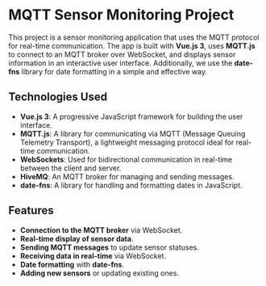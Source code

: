 # MQTT Sensor Monitoring Project

This project is a sensor monitoring application that uses the MQTT protocol for real-time communication. The app is built with **Vue.js 3**, uses **MQTT.js** to connect to an MQTT broker over WebSocket, and displays sensor information in an interactive user interface. Additionally, we use the **date-fns** library for date formatting in a simple and effective way.

## Technologies Used

- **Vue.js 3**: A progressive JavaScript framework for building the user interface.
- **MQTT.js**: A library for communicating via MQTT (Message Queuing Telemetry Transport), a lightweight messaging protocol ideal for real-time communication.
- **WebSockets**: Used for bidirectional communication in real-time between the client and server.
- **HiveMQ**: An MQTT broker for managing and sending messages.
- **date-fns**: A library for handling and formatting dates in JavaScript.

## Features

- **Connection to the MQTT broker** via WebSocket.
- **Real-time display of sensor data**.
- **Sending MQTT messages** to update sensor statuses.
- **Receiving data in real-time** via WebSocket.
- **Date formatting** with **date-fns**.
- **Adding new sensors** or updating existing ones.
